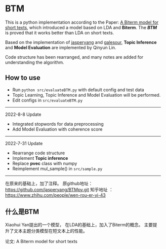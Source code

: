 # BTM

This is a python implementation according to the Paper: 
[A Biterm model for short texts](https://www.researchgate.net/publication/262244963_A_biterm_topic_model_for_short_texts), 
which introduced a model based on LDA and **Biterm**. 
The ***BTM*** is proved that it works better than LDA on short texts. 

Based on the implementation of [jasperyang](https://github.com/jasperyang/BTMpy.git) 
and [galesour](https://github.com/galesour/BTM.git), 
**Topic Inference** and **Model Evaluation** are implemented by Qinyun Lin. 

Code structure has been rearranged, and many notes are added for understanding the algorithm.


## How to use 
- Run ```python src/evaluateBTM.py``` with default config and test data
- Topic Learning, Topic Inference and Model Evaluation will be performed.
- Edit configs in ```src/evaluateBTM.py```

---
2022-8-8 Update
- Integrated stopwords for data preprocessing
- Add Model Evaluation with coherence score

---
2022-7-31 Update
- Rearrange code structure
- Implement **Topic inference**
- Replace **pvec** class with numpy
- Reimplement mul_sample() in ```src/sample.py```

---
在原来的基础上，加了注释。
原github地址：https://github.com/jasperyang/BTMpy.git
知乎地址 ： https://www.zhihu.com/people/wen-rou-er-yi-43

## 什么是BTM

Xiaohui Yan提出的一个模型， 在LDA的基础上，加入了Biterm的概念。
主要提升了文本主题分类模型在短文本上的性能。

论文: A Biterm model for short texts